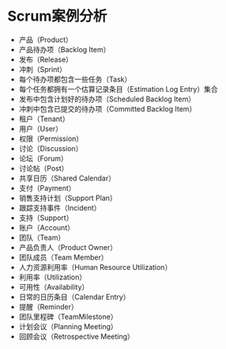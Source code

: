# Scrum案例分析
+ 产品（Product）
+ 产品待办项（Backlog Item）
+ 发布（Release）
+ 冲刺（Sprint）
+ 每个待办项都包含一些任务（Task）
+ 每个任务都拥有一个估算记录条目（Estimation Log Entry）集合
+ 发布中包含计划好的待办项（Scheduled Backlog Item）
+ 冲刺中包含已提交的待办项（Committed Backlog Item）
+ 租户（Tenant）
+ 用户（User）
+ 权限（Permission）
+ 讨论（Discussion）
+ 论坛（Forum）
+ 讨论帖（Post）
+ 共享日历（Shared Calendar）
+ 支付（Payment）
+ 销售支持计划（Support Plan）
+ 跟踪支持事件（Incident）
+ 支持（Support）
+ 账户（Account）
+ 团队（Team）
+ 产品负责人（Product Owner）
+ 团队成员（Team Member）
+ 人力资源利用率（Human Resource Utilization）
+ 利用率（Utilization）
+ 可用性（Availability）
+ 日常的日历条目（Calendar Entry）
+ 提醒（Reminder）
+ 团队里程碑（TeamMilestone）
+ 计划会议（Planning Meeting）
+ 回顾会议（Retrospective Meeting）
